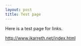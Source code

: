 ```yaml
---
layout: post
title: Test page
---
```


Here is a test page for links.

http://www.jkarreth.net/index.html
<!--stackedit_data:
eyJoaXN0b3J5IjpbLTE1ODEyNjYxOTJdfQ==
-->